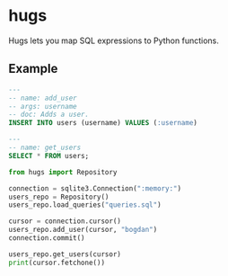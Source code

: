 # hugs

Hugs lets you map SQL expressions to Python functions.

## Example

``` sql
---
-- name: add_user
-- args: username
-- doc: Adds a user.
INSERT INTO users (username) VALUES (:username)

---
-- name: get_users
SELECT * FROM users;
```

``` python
from hugs import Repository

connection = sqlite3.Connection(":memory:")
users_repo = Repository()
users_repo.load_queries("queries.sql")

cursor = connection.cursor()
users_repo.add_user(cursor, "bogdan")
connection.commit()

users_repo.get_users(cursor)
print(cursor.fetchone())
```
